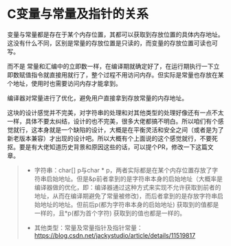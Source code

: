 # C变量与常量及指针的关系
变量与常量都是存在于某个内存位置，其都可以获取到存放位置的具体内存地址。这没有什么不同，区别是常量的存放位置是只读的，而变量的存放位置可读也可写。

而不是 常量和汇编中的立即数一样，在编译期就确定好了，在运行期执行一下立即数赋值指令就直接用就行了，整个过程不用访问内存。但实际是常量也存放在某个地址，使用时也需要访问内存才能拿到。

编译器对常量进行了优化，避免用户直接拿到存放常量的内存地址。

这块的设计感觉并不完美，对字符串的处理和对其他类型的处理好像还有一点不太一样，具体不要太纠结，设计的也不完美，很多大佬都搞不明白。所以咱们有个感觉就行，这本身就是一个缺陷的设计，大概是在平衡灵活和安全之间（或者是为了新老版本兼容）才出现的设计吧。所以大概有个上面说的这个感觉就行，不要死抠。要是有大佬知道历史背景和原因这些的话，可以提个PR，修改一下这篇文章。

> - 字符串：char[] p与char * p，两者实际都是在某个内存位置存放了字符串启始地址。但是&p前者拿到的是字符串本身的启始地址（大概率是编译器做的优化，即：编译器通过这种方式来实现不允许获取到前者的地址，从而在编译期避免了常量被修改)，而后者拿到的是存放字符串启始地址的地址。但前后p(都为字符串本身的启始地址) 获取到的值都是一样的，且*p(都为首个字符) 获取到的值也都是一样的。
> 
> - 其他类型：常量及常量指针及指针常量：https://blog.csdn.net/jackystudio/article/details/11519817

